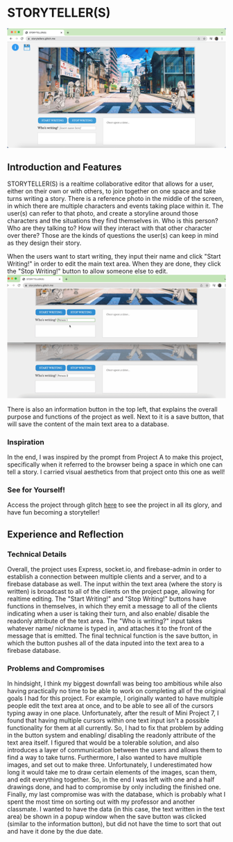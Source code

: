 # STORYTELLER(S)
![title](screenshots/projectC.png)

## Introduction and Features
STORYTELLER(S) is a realtime collaborative editor that allows for a user, either on their own or with others, to join together on one space and take turns writing a story. There is a reference photo in the middle of the screen, in which there are multiple characters and events taking place within it. The user(s) can refer to that photo, and create a storyline around those characters and the situations they find themselves in. Who is this person? Who are they talking to? How will they interact with that other character over there? Those are the kinds of questions the user(s) can keep in mind as they design their story.

When the users want to start writing, they input their name and click "Start Writing!" in order to edit the main text area. When they are done, they click the "Stop Writing!" button to allow someone else to edit.
![working](screenshots/projectC-gif.gif)

There is also an information button in the top left, that explains the overall purpose and functions of the project as well. Next to it is a save button, that will save the content of the main text area to a database.
### Inspiration
In the end, I was inspired by the prompt from Project A to make this project, specifically when it referred to the browser being a space in which one can tell a story. I carried visual aesthetics from that project onto this one as well!
### See for Yourself!
Access the project through glitch [here](https://storytellers.glitch.me/) to see the project in all its glory, and have fun becoming a storyteller!

## Experience and Reflection
### Technical Details
Overall, the project uses Express, socket.io, and firebase-admin in order to establish a connection between multiple clients and a server, and to a firebase database as well. The input within the text area (where the story is written) is broadcast to all of the clients on the project page, allowing for realtime editing. The "Start Writing!" and "Stop Writing!" buttons have functions in themselves, in which they emit a message to all of the clients indicating when a user is taking their turn, and also enable/ disable the readonly attribute of the text area. The "Who is writing?" input takes whatever name/ nickname is typed in, and attaches it to the front of the message that is emitted. The final technical function is the save button, in which the button pushes all of the data inputed into the text area to a firebase database.
### Problems and Compromises
In hindsight, I think my biggest downfall was being too ambitious while also having practically no time to be able to work on completing all of the original goals I had for this project. For example, I originally wanted to have multiple people edit the text area at once, and to be able to see all of the cursors typing away in one place. Unfortunately, after the result of Mini Project 7, I found that having multiple cursors within one text input isn't a possible functionality for them at all currently. So, I had to fix that problem by adding in the button system and enabling/ disabling the readonly attribute of the text area itself. I figured that would be a tolerable solution, and also introduces a layer of communication between the users and allows them to find a way to take turns.
Furthermore, I also wanted to have multiple images, and set out to make three. Unfortunately, I underestimated how long it would take me to draw certain elements of the images, scan them, and edit everything together. So, in the end I was left with one and a half drawings done, and had to compromise by only including the finished one.
Finally, my last compromise was with the database, which is probably what I spent the most time on sorting out with my professor and another classmate. I wanted to have the data (in this case, the text written in the text area) be shown in a popup window when the save button was clicked (similar to the information button), but did not have the time to sort that out and have it done by the due date.
